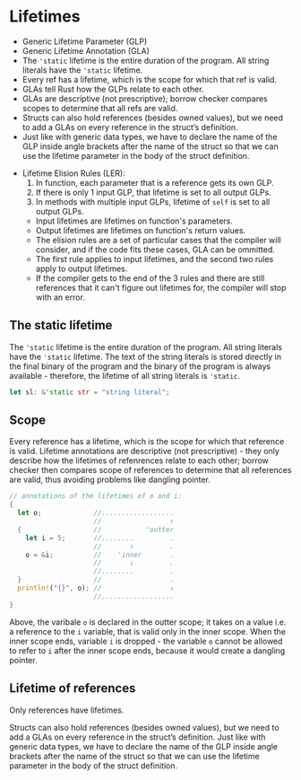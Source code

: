 # Lifetimes

- Generic Lifetime Parameter (GLP)
- Generic Lifetime Annotation (GLA)
- The `'static` lifetime is the entire duration of the program. All string literals have the `'static` lifetime.
- Every ref has a lifetime, which is the scope for which that ref is valid.
- GLAs tell Rust how the GLPs relate to each other.
- GLAs are descriptive (not prescriptive); borrow checker compares scopes to determine that all refs are valid.
- Structs can also hold references (besides owned values), but we need to add a GLAs on every reference in the struct’s definition.
- Just like with generic data types, we have to declare the name of the GLP inside angle brackets after the name of the struct so that we can use the lifetime parameter in the body of the struct definition.
* Lifetime Elision Rules (LER):
  1. In function, each parameter that is a reference gets its own GLP.
  2. If there is only 1 input GLP, that lifetime is set to all output GLPs.
  3. In methods with multiple input GLPs, lifetime of `self` is set to all output GLPs.
  - Input lifetimes are lifetimes on function's parameters.
  - Output lifetimes are lifetimes on function's return values.
  - The elision rules are a set of particular cases that the compiler will consider, and if the code fits these cases, GLA can be ommitted.
  - The first rule applies to input lifetimes, and the second two rules apply to output lifetimes.
  - If the compiler gets to the end of the 3 rules and there are still references that it can't figure out lifetimes for, the compiler will stop with an error.



## The static lifetime
The `'static` lifetime is the entire duration of the program. All string literals have the `'static` lifetime. The text of the string literals is stored directly in the final binary of the program and the binary of the program is always available - therefore, the lifetime of all string literals is `'static`.

```rust
let sl: &'static str = "string literal";
```


## Scope
Every reference has a lifetime, which is the scope for which that reference is valid. Lifetime annotations are descriptive (not prescriptive) - they only describe how the lifetimes of refenrences relate to each other; borrow checker then compares scope of references to determine that all references are valid, thus avoiding problems like dangling pointer.

```rust
// annotations of the lifetimes of o and i:
{
  let o;             //..................
                     //                 ↑
  {                  //           'outter
    let i = 5;       //........         .
                     //       ↑         .
    o = &i;          //    'inner       .
                     //       ↓         .
                     //........         .
  }                  //                 .
  println!("{}", o); //                 ↓
                     //..................
}
```
Above, the varibale `o` is declared in the outter scope; it takes on a value i.e. a reference to the `i` variable, that is valid only in the inner scope. When the inner scope ends, variable `i` is dropped - the variable `o` cannot be allowed to refer to `i` after the inner scope ends, because it would create a dangling pointer.


## Lifetime of references
Only references have lifetimes.

Structs can also hold references (besides owned values), but we need to add a GLAs on every reference in the struct’s definition.
Just like with generic data types, we have to declare the name of the GLP inside angle brackets after the name of the struct so that we can use the lifetime parameter in the body of the struct definition.
